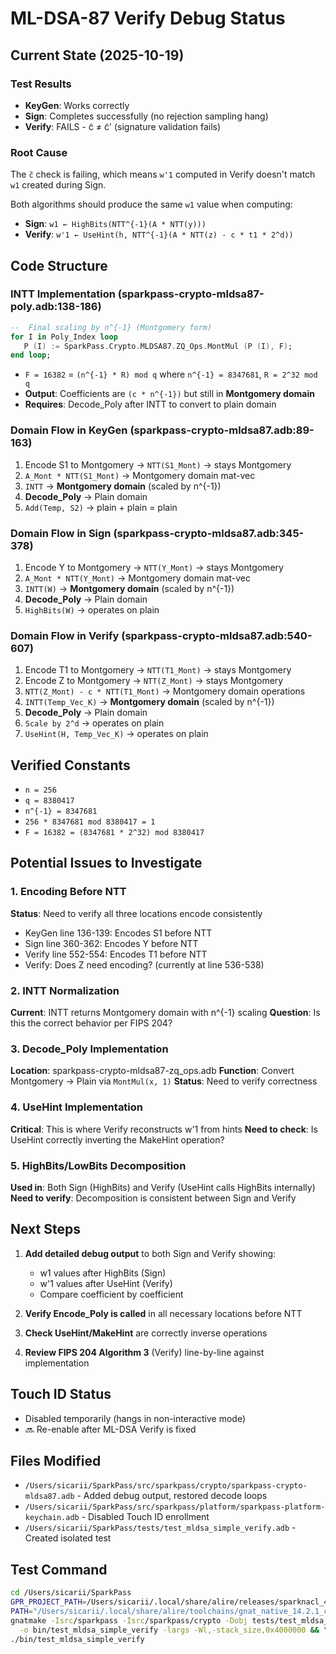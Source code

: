 # ML-DSA-87 Verify Debug Status

## Current State (2025-10-19)

### Test Results
-  **KeyGen**: Works correctly
-  **Sign**: Completes successfully (no rejection sampling hang)
-  **Verify**: FAILS - c̃ ≠ c̃' (signature validation fails)

### Root Cause
The `c̃` check is failing, which means `w'1` computed in Verify doesn't match `w1` created during Sign.

Both algorithms should produce the same `w1` value when computing:
- **Sign**: `w1 ← HighBits(NTT^{-1}(A * NTT(y)))`
- **Verify**: `w'1 ← UseHint(h, NTT^{-1}(A * NTT(z) - c * t1 * 2^d))`

## Code Structure

### INTT Implementation (sparkpass-crypto-mldsa87-poly.adb:138-186)
```ada
--  Final scaling by n^{-1} (Montgomery form)
for I in Poly_Index loop
   P (I) := SparkPass.Crypto.MLDSA87.ZQ_Ops.MontMul (P (I), F);
end loop;
```
- `F = 16382` = `(n^{-1} * R) mod q` where `n^{-1} = 8347681`, `R = 2^32 mod q`
- **Output**: Coefficients are `(c * n^{-1})` but still in **Montgomery domain**
- **Requires**: Decode_Poly after INTT to convert to plain domain

### Domain Flow in KeyGen (sparkpass-crypto-mldsa87.adb:89-163)
1. Encode S1 to Montgomery → `NTT(S1_Mont)` → stays Montgomery
2. `A_Mont * NTT(S1_Mont)` → Montgomery domain mat-vec
3. `INTT` → **Montgomery domain** (scaled by n^{-1})
4. **Decode_Poly** → Plain domain
5. `Add(Temp, S2)` → plain + plain = plain 

### Domain Flow in Sign (sparkpass-crypto-mldsa87.adb:345-378)
1. Encode Y to Montgomery → `NTT(Y_Mont)` → stays Montgomery
2. `A_Mont * NTT(Y_Mont)` → Montgomery domain mat-vec
3. `INTT(W)` → **Montgomery domain** (scaled by n^{-1})
4. **Decode_Poly** → Plain domain
5. `HighBits(W)` → operates on plain 

### Domain Flow in Verify (sparkpass-crypto-mldsa87.adb:540-607)
1. Encode T1 to Montgomery → `NTT(T1_Mont)` → stays Montgomery
2. Encode Z to Montgomery → `NTT(Z_Mont)` → stays Montgomery
3. `NTT(Z_Mont) - c * NTT(T1_Mont)` → Montgomery domain operations
4. `INTT(Temp_Vec_K)` → **Montgomery domain** (scaled by n^{-1})
5. **Decode_Poly** → Plain domain
6. `Scale by 2^d` → operates on plain
7. `UseHint(H, Temp_Vec_K)` → operates on plain 

## Verified Constants
-  `n = 256`
-  `q = 8380417`
-  `n^{-1} = 8347681`
-  `256 * 8347681 mod 8380417 = 1`
-  `F = 16382 = (8347681 * 2^32) mod 8380417`

## Potential Issues to Investigate

### 1. Encoding Before NTT
**Status**: Need to verify all three locations encode consistently
- KeyGen line 136-139: Encodes S1 before NTT
- Sign line 360-362: Encodes Y before NTT
- Verify line 552-554: Encodes T1 before NTT
- Verify: Does Z need encoding? (currently at line 536-538)

### 2. INTT Normalization
**Current**: INTT returns Montgomery domain with n^{-1} scaling
**Question**: Is this the correct behavior per FIPS 204?

### 3. Decode_Poly Implementation
**Location**: sparkpass-crypto-mldsa87-zq_ops.adb
**Function**: Convert Montgomery → Plain via `MontMul(x, 1)`
**Status**: Need to verify correctness

### 4. UseHint Implementation
**Critical**: This is where Verify reconstructs w'1 from hints
**Need to check**: Is UseHint correctly inverting the MakeHint operation?

### 5. HighBits/LowBits Decomposition
**Used in**: Both Sign (HighBits) and Verify (UseHint calls HighBits internally)
**Need to verify**: Decomposition is consistent between Sign and Verify

## Next Steps

1. **Add detailed debug output** to both Sign and Verify showing:
   - w1 values after HighBits (Sign)
   - w'1 values after UseHint (Verify)
   - Compare coefficient by coefficient

2. **Verify Encode_Poly is called** in all necessary locations before NTT

3. **Check UseHint/MakeHint** are correctly inverse operations

4. **Review FIPS 204 Algorithm 3** (Verify) line-by-line against implementation

## Touch ID Status
-  Disabled temporarily (hangs in non-interactive mode)
- 🔜 Re-enable after ML-DSA Verify is fixed

## Files Modified
- `/Users/sicarii/SparkPass/src/sparkpass/crypto/sparkpass-crypto-mldsa87.adb` - Added debug output, restored decode loops
- `/Users/sicarii/SparkPass/src/sparkpass/platform/sparkpass-platform-keychain.adb` - Disabled Touch ID enrollment
- `/Users/sicarii/SparkPass/tests/test_mldsa_simple_verify.adb` - Created isolated test

## Test Command
```bash
cd /Users/sicarii/SparkPass
GPR_PROJECT_PATH=/Users/sicarii/.local/share/alire/releases/sparknacl_4.0.1_8e3cc2e6:$GPR_PROJECT_PATH \
PATH="/Users/sicarii/.local/share/alire/toolchains/gnat_native_14.2.1_cc5517d6/bin:/Users/sicarii/.local/share/alire/toolchains/gprbuild_24.0.1_6f6b6658/bin:/usr/bin:/bin:$PATH" \
gnatmake -Isrc/sparkpass -Isrc/sparkpass/crypto -Dobj tests/test_mldsa_simple_verify.adb \
  -o bin/test_mldsa_simple_verify -largs -Wl,-stack_size,0x4000000 && \
./bin/test_mldsa_simple_verify
```
